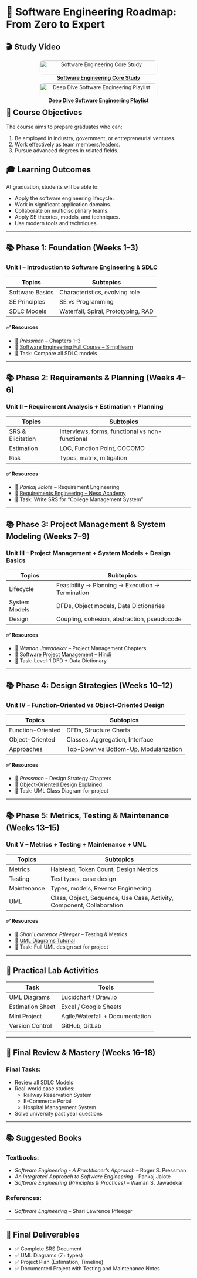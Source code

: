 # 🧭 Software Engineering Roadmap: From Zero to Expert

## 🎬 Study Video

<div style="display: flex; gap: 24px; flex-wrap: wrap;">

<a href="https://www.youtube.com/watch?v=NlLM3sVF8wY&t=174s" target="_blank" style="flex: 1; min-width: 250px; text-align: center;">
    <img src="https://img.youtube.com/vi/NlLM3sVF8wY/0.jpg" alt="Software Engineering Core Study" style="width: 100%; max-width: 320px; border-radius: 8px;">
    <br>
    <strong>Software Engineering Core Study</strong>
</a>

<a href="https://www.youtube.com/playlist?list=PLxCzCOWd7aiEed7SKZBnC6ypFDWYLRvB2" target="_blank" style="flex: 1; min-width: 250px; text-align: center;">
    <img src="https://i.ytimg.com/vi/uJpQlyT_CK4/hqdefault.jpg" alt="Deep Dive Software Engineering Playlist" style="width: 100%; max-width: 320px; border-radius: 8px;">
    <br>
    <strong>Deep Dive Software Engineering Playlist</strong>
</a>

</div>

## 🎯 Course Objectives

The course aims to prepare graduates who can:
1. Be employed in industry, government, or entrepreneurial ventures.
2. Work effectively as team members/leaders.
3. Pursue advanced degrees in related fields.

## 🎓 Learning Outcomes

At graduation, students will be able to:
- Apply the software engineering lifecycle.
- Work in significant application domains.
- Collaborate on multidisciplinary teams.
- Apply SE theories, models, and techniques.
- Use modern tools and techniques.

---

## 📚 Phase 1: Foundation (Weeks 1–3)

### Unit I – Introduction to Software Engineering & SDLC

| Topics | Subtopics |
|--------|-----------|
| Software Basics | Characteristics, evolving role |
| SE Principles | SE vs Programming |
| SDLC Models | Waterfall, Spiral, Prototyping, RAD |

#### ✅ Resources
- 📘 *Pressman* – Chapters 1–3  
- 🎥 [Software Engineering Full Course – Simplilearn](https://www.youtube.com/watch?v=xWk_7F-QCKk)  
- 📄 Task: Compare all SDLC models

---

## 📚 Phase 2: Requirements & Planning (Weeks 4–6)

### Unit II – Requirement Analysis + Estimation + Planning

| Topics | Subtopics |
|--------|-----------|
| SRS & Elicitation | Interviews, forms, functional vs non-functional |
| Estimation | LOC, Function Point, COCOMO |
| Risk | Types, matrix, mitigation |

#### ✅ Resources
- 📘 *Pankaj Jalote* – Requirement Engineering  
- 🎥 [Requirements Engineering – Neso Academy](https://www.youtube.com/watch?v=URtzgYZDREo)  
- 📄 Task: Write SRS for “College Management System”

---

## 📚 Phase 3: Project Management & System Modeling (Weeks 7–9)

### Unit III – Project Management + System Models + Design Basics

| Topics | Subtopics |
|--------|-----------|
| Lifecycle | Feasibility → Planning → Execution → Termination |
| System Models | DFDs, Object models, Data Dictionaries |
| Design | Coupling, cohesion, abstraction, pseudocode |

#### ✅ Resources
- 📘 *Waman Jawadekar* – Project Management Chapters  
- 🎥 [Software Project Management – Hindi](https://www.youtube.com/watch?v=JloZpCSKobg)  
- 📄 Task: Level-1 DFD + Data Dictionary

---

## 📚 Phase 4: Design Strategies (Weeks 10–12)

### Unit IV – Function-Oriented vs Object-Oriented Design

| Topics | Subtopics |
|--------|-----------|
| Function-Oriented | DFDs, Structure Charts |
| Object-Oriented | Classes, Aggregation, Interface |
| Approaches | Top-Down vs Bottom-Up, Modularization |

#### ✅ Resources
- 📘 *Pressman* – Design Strategy Chapters  
- 🎥 [Object-Oriented Design Explained](https://www.youtube.com/watch?v=5xSOyv1m2N4)  
- 📄 Task: UML Class Diagram for project

---

## 📚 Phase 5: Metrics, Testing & Maintenance (Weeks 13–15)

### Unit V – Metrics + Testing + Maintenance + UML

| Topics | Subtopics |
|--------|-----------|
| Metrics | Halstead, Token Count, Design Metrics |
| Testing | Test types, case design |
| Maintenance | Types, models, Reverse Engineering |
| UML | Class, Object, Sequence, Use Case, Activity, Component, Collaboration |

#### ✅ Resources
- 📘 *Shari Lawrence Pfleeger* – Testing & Metrics  
- 🎥 [UML Diagrams Tutorial](https://www.youtube.com/watch?v=OkCjv5CjLtw)  
- 📄 Task: Full UML design set for project

---

## 🧪 Practical Lab Activities

| Task | Tools |
|------|-------|
| UML Diagrams | Lucidchart / Draw.io |
| Estimation Sheet | Excel / Google Sheets |
| Mini Project | Agile/Waterfall + Documentation |
| Version Control | GitHub, GitLab |

---

## 🔁 Final Review & Mastery (Weeks 16–18)

### Final Tasks:
- Review all SDLC Models
- Real-world case studies:
  - Railway Reservation System
  - E-Commerce Portal
  - Hospital Management System
- Solve university past year questions

---

## 📚 Suggested Books

### Textbooks:
- *Software Engineering - A Practitioner’s Approach* – Roger S. Pressman
- *An Integrated Approach to Software Engineering* – Pankaj Jalote
- *Software Engineering (Principles & Practices)* – Waman S. Jawadekar

### References:
- *Software Engineering* – Shari Lawrence Pfleeger

---

## 📂 Final Deliverables

- ✅ Complete SRS Document
- ✅ UML Diagrams (7+ types)
- ✅ Project Plan (Estimation, Timeline)
- ✅ Documented Project with Testing and Maintenance Notes

